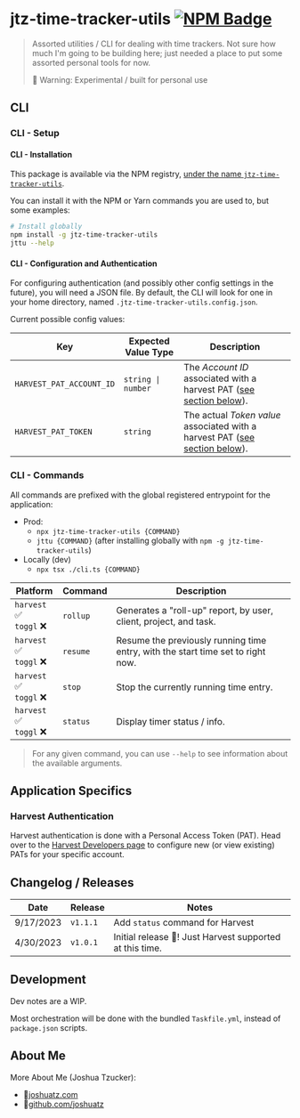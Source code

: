 # jtz-time-tracker-utils [![NPM Badge](https://img.shields.io/npm/v/jtz-time-tracker-utils)](https://www.npmjs.com/package/jtz-time-tracker-utils)

> Assorted utilities / CLI for dealing with time trackers. Not sure how much I'm going to be building here; just needed a place to put some assorted personal tools for now.
>
> 🚨 Warning: Experimental / built for personal use

## CLI

### CLI - Setup

#### CLI - Installation

This package is available via the NPM registry, [under the name `jtz-time-tracker-utils`](https://www.npmjs.com/package/jtz-time-tracker-utils).

You can install it with the NPM or Yarn commands you are used to, but some examples:

```sh
# Install globally
npm install -g jtz-time-tracker-utils
jttu --help
```

#### CLI - Configuration and Authentication

For configuring authentication (and possibly other config settings in the future), you will need a JSON file. By default, the CLI will look for one in your home directory, named `.jtz-time-tracker-utils.config.json`.

Current possible config values:

Key | Expected Value Type | Description
--- | --- | ---
`HARVEST_PAT_ACCOUNT_ID` | `string \| number` | The *Account ID* associated with a harvest PAT ([see section below](#harvest-authentication)).
`HARVEST_PAT_TOKEN` | `string` | The actual *Token value* associated with a harvest PAT ([see section below](#harvest-authentication)).

### CLI - Commands

All commands are prefixed with the global registered entrypoint for the application:

- Prod:
	- `npx jtz-time-tracker-utils {COMMAND}`
	- `jttu {COMMAND}` (after installing globally with `npm -g jtz-time-tracker-utils`)
- Locally (dev)
	- `npx tsx ./cli.ts {COMMAND}`

Platform | Command | Description
--- | --- | ---
`harvest` ✅ <br> `toggl` ❌ | `rollup` | Generates a "roll-up" report, by user, client, project, and task.
`harvest` ✅ <br> `toggl` ❌ | `resume` | Resume the previously running time entry, with the start time set to right now.
`harvest` ✅ <br> `toggl` ❌ | `stop` | Stop the currently running time entry.
`harvest` ✅ <br> `toggl` ❌ | `status` | Display timer status / info.

> For any given command, you can use `--help` to see information about the available arguments.

## Application Specifics

### Harvest Authentication

Harvest authentication is done with a Personal Access Token (PAT). Head over to the [Harvest Developers page](https://id.getharvest.com/developers) to configure new (or view existing) PATs for your specific account.

## Changelog / Releases

Date | Release | Notes
--- | --- | ---
9/17/2023 | `v1.1.1` | Add `status` command for Harvest
4/30/2023 | `v1.0.1` | Initial release 🚀! Just Harvest supported at this time.

## Development

Dev notes are a WIP.

Most orchestration will be done with the bundled `Taskfile.yml`, instead of `package.json` scripts.

## About Me
More About Me (Joshua Tzucker):

 - 🔗<a href="https://joshuatz.com/" rel="noopener" target="_blank">joshuatz.com</a>
 - 💾<a href="https://github.com/joshuatz" rel="noopener" target="_blank">github.com/joshuatz</a>
